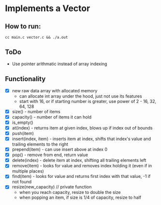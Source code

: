 # Implements a Vector

## How to run: 
```
cc main.c vector.c && ./a.out
```

## ToDo

- Use pointer arithmatic instead of array indexing

## Functionality
- [X] new raw data array with allocated memory
    - can allocate int array under the hood, just not use its features
    - start with 16, or if starting number is greater, use power of 2 - 16, 32, 64, 128
- [X] size() - number of items
- [X] capacity() - number of items it can hold
- [X] is_empty()
- [X] at(index) - returns item at given index, blows up if index out of bounds
- [X] push(item)
- [X] insert(index, item) - inserts item at index, shifts that index's value and trailing elements to the right
- [X] prepend(item) - can use insert above at index 0
- [X] pop() - remove from end, return value
- [X] delete(index) - delete item at index, shifting all trailing elements left
- [X] remove(item) - looks for value and removes index holding it (even if in multiple places)
- [X] find(item) - looks for value and returns first index with that value, -1 if not found
- [X] resize(new_capacity) // private function
    - when you reach capacity, resize to double the size
    - when popping an item, if size is 1/4 of capacity, resize to half